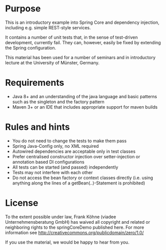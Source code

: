 Purpose
=======
This is an introductory example into Spring Core and dependency injection, including e.g. simple REST-style services.

It contains a number of unit tests that, in the sense of test-driven development, currently fail. They can, however, easily
be fixed by extending the Spring configuration.

This material has been used for a number of seminars and in introductory lecture at the University of Münster, Germany.

Requirements
============
- Java 8+ and an understanding of the java language and basic patterns such as the singleton and the factory pattern
- Maven 3+ or an IDE that includes appropriate support for maven builds

Rules and hints
===============
- You do not need to change the tests to make them pass
- Spring Java-Config only, no XML required
- Autowired dependencies are acceptable only in test classes
- Prefer centralised constructor injection over setter-injection or annotation based DI configurations
- All tests can be started (and passed) independently
- Tests may not interfere with each other
- Do not access the bean factory or context classes directly (i.e. using anything along the lines of a getBean(..)-Statement is prohibited)

License
=======
To the extent possible under law, Frank Köhne (viadee Unternehmensberatung GmbH) has waived all copyright and related or neighboring rights to the springCoreDemo published here.
For more information see http://creativecommons.org/publicdomain/zero/1.0/

If you use the material, we would be happy to hear from you.
